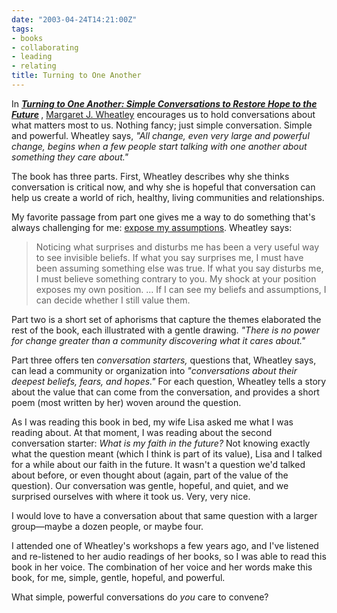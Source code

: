 ```yaml
---
date: "2003-04-24T14:21:00Z"
tags:
- books
- collaborating
- leading
- relating
title: Turning to One Another
---
```


<p> In <strong>
<em>
<a href="http://www.amazon.com/exec/obidos/ASIN/1576751457/dalehemer-20">Turning to One Another: Simple Conversations to Restore Hope to the Future</a>
</em>
</strong>, <a href="http://www.margaretwheatley.com/">Margaret J. Wheatley</a> encourages us to hold conversations about what matters most to us. Nothing fancy; just simple conversation. Simple and powerful. Wheatley says, <em>"All change, even very large and powerful change, begins when a few people start talking with one another about something they care about."</em>
</p>
<p> The book has three parts. First, Wheatley describes why she thinks conversation is critical now, and why she is hopeful that conversation can help us create a world of rich, healthy, living communities and relationships. </p>
<p> My favorite passage from part one gives me a way to do something that's always challenging for me: <a href="/cwd/2003/04/success_belief_and_identity.html">expose my assumptions</a>. Wheatley says: </p>
<blockquote>
<p> Noticing what surprises and disturbs me has been a very useful way to see invisible beliefs. If what you say surprises me, I must have been assuming something else was true. If what you say disturbs me, I must believe something contrary to you. My shock at your position exposes my own position. ... If I can see my beliefs and assumptions, I can decide whether I still value them. </p>
</blockquote>
<p> Part two is a short set of aphorisms that capture the themes elaborated the rest of the book, each illustrated with a gentle drawing. <em>"There is no power for change greater than a community discovering what it cares about."</em>
</p>
<p> Part three offers ten <em>conversation starters,</em> questions that, Wheatley says, can lead a community or organization into <em>"conversations about their deepest beliefs, fears, and hopes."</em> For each question, Wheatley tells a story about the value that can come from the conversation, and provides a short poem (most written by her) woven around the question. </p>
<p> As I was reading this book in bed, my wife Lisa asked me what I was reading about. At that moment, I was reading about the second conversation starter: <em>What is my faith in the future?</em> Not knowing exactly what the question meant (which I think is part of its value), Lisa and I talked for a while about our faith in the future. It wasn't a question we'd talked about before, or even thought about (again, part of the value of the question). Our conversation was gentle, hopeful, and quiet, and we surprised ourselves with where it took us. Very, very nice. </p>
<p> I would love to have a conversation about that same question with a larger group—maybe a dozen people, or maybe four. </p>
<p> I attended one of Wheatley's workshops a few years ago, and I've listened and re-listened to her audio readings of her books, so I was able to read this book in her voice. The combination of her voice and her words make this book, for me, simple, gentle, hopeful, and powerful. </p>
<p> What simple, powerful conversations do <em>you</em> care to convene? </p>
